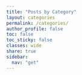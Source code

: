 ```yaml
---
title: "Posts by Category"
layout: categories
permalink: /categories/
author_profile: false
toc: false
toc_sticky: false
classes: wide
share: true
sidebar:
  nav: "get"
---
```

